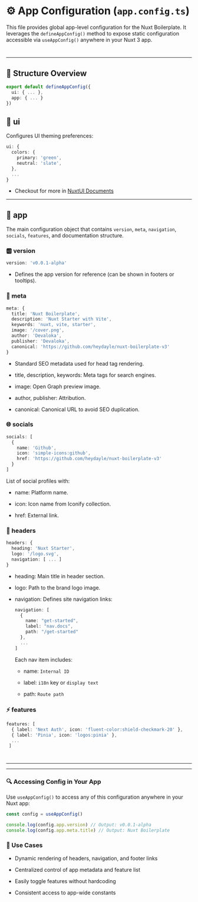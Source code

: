 

# ⚙️ App Configuration (`app.config.ts`)

This file provides global app-level configuration for the Nuxt Boilerplate. It leverages the `defineAppConfig()` method to expose static configuration accessible via `useAppConfig()` anywhere in your Nuxt 3 app.

#
---

## 📌 Structure Overview

```ts
export default defineAppConfig({
  ui: { ... },
  app: { ... }
})
```


## 🎨 ui

Configures UI theming preferences:

```ts
ui: {
  colors: {
    primary: 'green',
    neutral: 'slate',
  },
  ...
}
```

- Checkout for more in [NuxtUI Documents](https://ui.nuxt.com/getting-started/theme#configuration)

---

## 🧠 app

The main configuration object that contains `version`, `meta`, `navigation`, `socials`, `features`, and documentation structure.

### 🆎 version

```ts
version: 'v0.0.1-alpha'
```
- Defines the app version for reference (can be shown in footers or tooltips).

### 🧾 meta

```ts
meta: {
  title: 'Nuxt Boilerplate',
  description: 'Nuxt Starter with Vite',
  keywords: 'nuxt, vite, starter',
  image: '/cover.png',
  author: 'Devaloka',
  publisher: 'Devaloka',
  canonical: 'https://github.com/heydayle/nuxt-boilerplate-v3'
}
```

- Standard SEO metadata used for head tag rendering.

- title, description, keywords: Meta tags for search engines.

- image: Open Graph preview image.

- author, publisher: Attribution.

- canonical: Canonical URL to avoid SEO duplication.

### 🌐 socials

```ts
socials: [
  {
    name: 'Github',
    icon: 'simple-icons:github',
    href: 'https://github.com/heydayle/nuxt-boilerplate-v3'
  }
]
```
List of social profiles with:

- name: Platform name.

- icon: Icon name from Iconify collection.

- href: External link.

### 🧭 headers

```ts
headers: {
  heading: 'Nuxt Starter',
  logo: '/logo.svg',
  navigation: [ ... ]
}
```

- heading: Main title in header section.

- logo: Path to the brand logo image.

- navigation: Defines site navigation links:


    ```ts
    navigation: [
      {
        name: "get-started",
        label: "nav.docs",
        path: "/get-started"
      },
      ...
    ]
    ```

    Each nav item includes:

    - name: `Internal ID`
    
    - label: `i18n` key or `display text`
    
    - path: `Route path`
    
### ⚡ features

```ts
features: [
  { label: 'Next Auth', icon: 'fluent-color:shield-checkmark-20' },
  { label: 'Pinia', icon: 'logos:pinia' },
  ...
 ]
```
#
---
---

### 🔍 Accessing Config in Your App

Use `useAppConfig()` to access any of this configuration anywhere in your Nuxt app:

```ts
const config = useAppConfig()

console.log(config.app.version) // Output: v0.0.1-alpha
console.log(config.app.meta.title) // Output: Nuxt Boilerplate
```

### 🧩 Use Cases
- Dynamic rendering of headers, navigation, and footer links

- Centralized control of app metadata and feature list

- Easily toggle features without hardcoding

- Consistent access to app-wide constants
